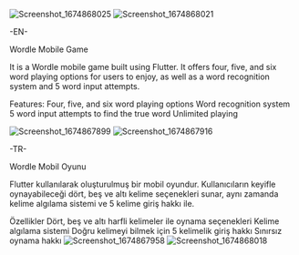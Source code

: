 

![Screenshot_1674868025](https://user-images.githubusercontent.com/108281186/215233604-f977b2ce-0314-41c1-a1bd-6ae65481b529.png)
![Screenshot_1674868021](https://user-images.githubusercontent.com/108281186/215233608-86b08199-c803-4130-83c9-f3d830f02b3e.png)

-EN-

Wordle Mobile Game

It is a Wordle mobile game built using Flutter. It offers four, five, and six word playing options for users to enjoy, as well as a word recognition system and 5 word input attempts.

Features:
Four, five, and six word playing options
Word recognition system
5 word input attempts to find the true word
Unlimited playing

![Screenshot_1674867899](https://user-images.githubusercontent.com/108281186/215233620-48799149-6cd5-43f7-8b4f-ba34a933a4aa.png)
![Screenshot_1674867916](https://user-images.githubusercontent.com/108281186/215233623-56d6f3f3-d56a-4607-8f65-a6771aaea714.png)

-TR-

Wordle Mobil Oyunu

Flutter kullanılarak oluşturulmuş bir mobil oyundur. Kullanıcıların keyifle oynayabileceği dört, beş ve altı kelime seçenekleri sunar, aynı zamanda kelime algılama sistemi ve 5 kelime giriş hakkı ile.

Özellikler
Dört, beş ve altı harfli kelimeler ile oynama seçenekleri
Kelime algılama sistemi
Doğru kelimeyi bilmek için 5 kelimelik giriş hakkı
Sınırsız oynama hakkı
![Screenshot_1674867958](https://user-images.githubusercontent.com/108281186/215233590-bfe033b9-2a21-453c-baad-42664b58e3d2.png)
![Screenshot_1674868018](https://user-images.githubusercontent.com/108281186/215233595-8393a093-1548-4b1d-941b-91636664ed1b.png)
